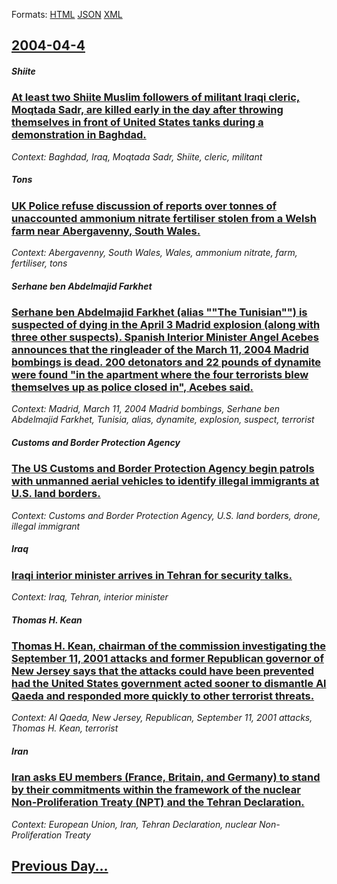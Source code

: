 
Formats: [HTML](2004/04/4/index.html)  [JSON](2004/04/4/index.json)  [XML](2004/04/4/index.xml)  

## [2004-04-4](/news/2004/04/4/index.md)

##### Shiite
### [ At least two Shiite Muslim followers of militant Iraqi cleric, Moqtada Sadr, are killed early in the day after throwing themselves in front of United States tanks during a demonstration in Baghdad. ](/news/2004/04/4/at-least-two-shiite-muslim-followers-of-militant-iraqi-cleric-moqtada-sadr-are-killed-early-in-the-day-after-throwing-themselves-in-front.md)
_Context: Baghdad, Iraq, Moqtada Sadr, Shiite, cleric, militant_

##### Tons
### [ UK Police refuse discussion of reports over tonnes of unaccounted ammonium nitrate fertiliser stolen from a Welsh farm near Abergavenny, South Wales. ](/news/2004/04/4/uk-police-refuse-discussion-of-reports-over-tonnes-of-unaccounted-ammonium-nitrate-fertiliser-stolen-from-a-welsh-farm-near-abergavenny-so.md)
_Context: Abergavenny, South Wales, Wales, ammonium nitrate, farm, fertiliser, tons_

##### Serhane ben Abdelmajid Farkhet
### [ Serhane ben Abdelmajid Farkhet (alias ""The Tunisian"") is suspected of dying in the April 3 Madrid explosion (along with three other suspects). Spanish Interior Minister Angel Acebes announces that the ringleader of the March 11, 2004 Madrid bombings is dead. 200 detonators and 22 pounds of dynamite were found "in the apartment where the four terrorists blew themselves up as police closed in", Acebes said. ](/news/2004/04/4/serhane-ben-abdelmajid-farkhet-alias-the-tunisian-is-suspected-of-dying-in-the-april-3-madrid-explosion-along-with-three-other-suspe.md)
_Context: Madrid, March 11, 2004 Madrid bombings, Serhane ben Abdelmajid Farkhet, Tunisia, alias, dynamite, explosion, suspect, terrorist_

##### Customs and Border Protection Agency
### [ The US Customs and Border Protection Agency begin patrols with unmanned aerial vehicles to identify illegal immigrants at U.S. land borders. ](/news/2004/04/4/the-us-customs-and-border-protection-agency-begin-patrols-with-unmanned-aerial-vehicles-to-identify-illegal-immigrants-at-u-s-land-borders.md)
_Context: Customs and Border Protection Agency, U.S. land borders, drone, illegal immigrant_

##### Iraq
### [ Iraqi interior minister arrives in Tehran for security talks. ](/news/2004/04/4/iraqi-interior-minister-arrives-in-tehran-for-security-talks.md)
_Context: Iraq, Tehran, interior minister_

##### Thomas H. Kean
### [ Thomas H. Kean, chairman of the commission investigating the September 11, 2001 attacks and former Republican governor of New Jersey says that the attacks could have been prevented had the United States government acted sooner to dismantle Al Qaeda and responded more quickly to other terrorist threats. ](/news/2004/04/4/thomas-h-kean-chairman-of-the-commission-investigating-the-september-11-2001-attacks-and-former-republican-governor-of-new-jersey-says-t.md)
_Context: Al Qaeda, New Jersey, Republican, September 11, 2001 attacks, Thomas H. Kean, terrorist_

##### Iran
### [ Iran asks EU members (France, Britain, and Germany) to stand by their commitments within the framework of the nuclear Non-Proliferation Treaty (NPT) and the Tehran Declaration. ](/news/2004/04/4/iran-asks-eu-members-france-britain-and-germany-to-stand-by-their-commitments-within-the-framework-of-the-nuclear-non-proliferation-tre.md)
_Context: European Union, Iran, Tehran Declaration, nuclear Non-Proliferation Treaty_

## [Previous Day...](/news/2004/04/3/index.md)

